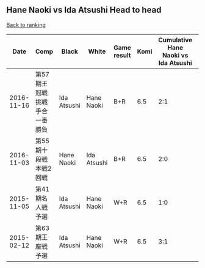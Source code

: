 ## Hane Naoki vs Ida Atsushi Head to head

[Back to ranking](../../index.md)




| **Date** | **Comp** | **Black** | **White** | **Game result** | **Komi** | **Cumulative Hane Naoki vs Ida Atsushi** | **Hane Naoki streak** | **Ida Atsushi streak** | 
| --- | --- | --- | --- | --- | --- | --- | --- | --- |
| 2016-11-16 | 第57期王冠戦　挑戦手合一番勝負 | Ida Atsushi | Hane Naoki | B+R | 6.5 | 2:1 | 0 | 1 | 
| 2016-11-03 | 第55期十段戦　本戦2回戦 | Hane Naoki | Ida Atsushi | B+R | 6.5 | 2:0 | 2 | 0 | 
| 2015-11-05 | 第41期名人戦予選 | Ida Atsushi | Hane Naoki | W+R | 6.5 | 1:0 | 1 | 0 | 
| 2015-02-12 | 第63期王座戦予選 | Ida Atsushi | Hane Naoki | W+R | 6.5 | 3:1 | 1 | 0 |




